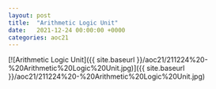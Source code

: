 ```yaml
---
layout: post
title:  "Arithmetic Logic Unit"
date:   2021-12-24 00:00:00 +0000
categories: aoc21
---
```


[![Arithmetic Logic Unit]({{ site.baseurl }}/aoc21/211224%20-%20Arithmetic%20Logic%20Unit.jpg)]({{ site.baseurl }}/aoc21/211224%20-%20Arithmetic%20Logic%20Unit.jpg)

